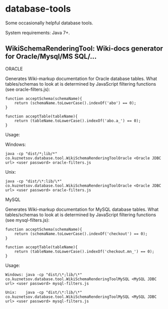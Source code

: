 database-tools
==============

Some occasionally helpful database tools.

System requirements: Java 7+.


WikiSchemaRenderingTool: Wiki-docs generator for Oracle/Mysql/MS SQL/...
---------------------------------------------------------------------------

ORACLE


Generates Wiki-markup documentation for Oracle database tables. What tables/schemas to look at is determined by
JavaScript filtering functions (see oracle-filters.js):

```
function acceptSchema(schemaName){
    return (schemaName.toLowerCase().indexOf('abo') == 0);
}

function acceptTable(tableName){
    return (tableName.toLowerCase().indexOf('abo.a_') == 0);
}
```


Usage:

Windows: 
```
java -cp "dist/*;lib/*" co.kuznetsov.database.tool.WikiSchemaRenderingToolOracle <Oracle JDBC url> <user password> oracle-filters.js
```

Unix:    
```
java -cp "dist/\*:lib/\*" co.kuznetsov.database.tool.WikiSchemaRenderingToolOracle <Oracle JDBC url> <user password> oracle-filters.js
```

MySQL

Generates Wiki-markup documentation for MySQL database tables. What tables/schemas to look at is determined by
JavaScript filtering functions (see mysql-filters.js):

```
function acceptSchema(schemaName){
    return (schemaName.toLowerCase().indexOf('checkout') == 0);
}

function acceptTable(tableName){
    return (tableName.toLowerCase().indexOf('checkout.mn_') == 0);
}
```

Usage:

```
Windows: java -cp "dist/\*;lib/\*" co.kuznetsov.database.tool.WikiSchemaRenderingToolMySQL <MySQL JDBC url> <user password> mysql-filters.js
```

```
Unix:    java -cp "dist/\*:lib/\*" co.kuznetsov.database.tool.WikiSchemaRenderingToolMySQL <MySQL JDBC url> <user password> mysql-filters.js
```
